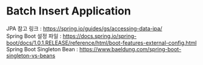 # Batch Insert Application
JPA 참고 링크 : https://spring.io/guides/gs/accessing-data-jpa/  
Spring Boot 설정 파일 : https://docs.spring.io/spring-boot/docs/1.0.1.RELEASE/reference/html/boot-features-external-config.html  
Spring Boot Singleton Bean : https://www.baeldung.com/spring-boot-singleton-vs-beans